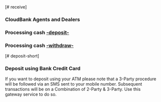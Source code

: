 [# receive]
### CloudBank Agents and Dealers
### Processing cash [-deposit-](/deposit/new)


### Processing cash [-withdraw-](/withdraw/new)

[# deposit-short]
### Deposit using Bank Credit Card
If you want to deposit using your ATM please note that a 3-Party procedure will be followed via an SMS sent to your mobile number. Subsequent transactions will be on a Combination of 2-Party & 3-Party. Use this gateway service to do so.
